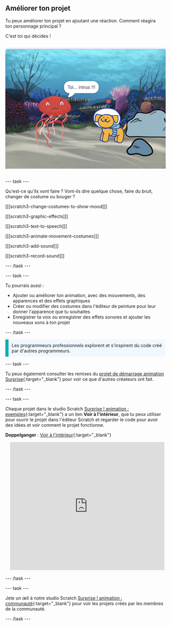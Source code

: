 ## Améliorer ton projet

<div style="display: flex; flex-wrap: wrap">
<div style="flex-basis: 200px; flex-grow: 1; margin-right: 15px;">
Tu peux améliorer ton projet en ajoutant une réaction. Comment réagira ton personnage principal ? 

C'est toi qui décides !
</div>
<div>

![Le projet « Intrus » montrant la réaction à la surprise.](images/tresspass.png)

</div>
</div>

--- task ---

Qu'est-ce qu'ils vont faire ? Vont-ils dire quelque chose, faire du bruit, changer de costume ou bouger ?

[[[scratch3-change-costumes-to-show-mood]]]

[[[scratch3-graphic-effects]]]

[[[scratch3-text-to-speech]]]

[[[scratch3-animate-movement-costumes]]]

[[[scratch3-add-sound]]]

[[[scratch3-record-sound]]]

--- /task ---

--- task ---

Tu pourrais aussi :
+ Ajouter ou améliorer ton animation, avec des mouvements, des apparences et des effets graphiques
+ Créer ou modifier des costumes dans l'éditeur de peinture pour leur donner l'apparence que tu souhaites
+ Enregistrer ta voix ou enregistrer des effets sonores et ajouter les nouveaux sons à ton projet

--- /task ---

<p style="border-left: solid; border-width:10px; border-color: #0faeb0; background-color: aliceblue; padding: 10px;">
Les programmeurs professionnels explorent et s'inspirent du code créé par d'autres programmeurs. 
</p>

--- task ---

Tu peux également consulter les remixes du [projet de démarrage animation Surprise](https://scratch.mit.edu/projects/582222532/remixes){:target="_blank"} pour voir ce que d'autres créateurs ont fait.

--- /task ---

--- task ---

Chaque projet dans le studio Scratch [Surprise ! animation : exemples](https://scratch.mit.edu/studios/29075822){:target="_blank"} a un lien **Voir à l'intérieur**, que tu peux utiliser pour ouvrir le projet dans l'éditeur Scratch et regarder le code pour avoir des idées et voir comment le projet fonctionne.

**Doppelganger** : [Voir à l'intérieur](https://scratch.mit.edu/projects/792717595/editor){:target="_blank"}
<div class="scratch-preview" style="margin-left: 15px;">
  <iframe allowtransparency="true" width="485" height="402" src="https://scratch.mit.edu/projects/embed/792717595/?autostart=false" frameborder="0"></iframe>
</div>

--- /task ---

--- task ---

Jete un œil à notre studio Scratch [Surprise ! animation : communauté](https://scratch.mit.edu/studios/29079784){:target="_blank"} pour voir les projets créés par les membres de la communauté.

--- /task ---

